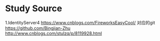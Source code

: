 # Study Source
1.IdentityServer4	https://www.cnblogs.com/FireworksEasyCool/   对应的git https://github.com/Bingjian-Zhu
					http://www.cnblogs.com/stulzq/p/8119928.html